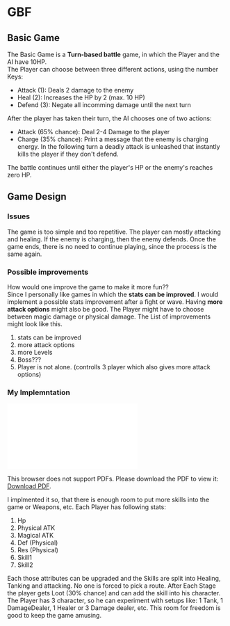 <h1>GBF</h1>
<h2>Basic Game</h2>
The Basic Game is a <b>Turn-based battle</b> game, in which the Player and the AI have 10HP.<br>
The Player can choose between three different actions, using the number Keys:
<ul>
    <li>Attack (1): Deals 2 damage to the enemy</li>
    <li>Heal (2): Increases the HP by 2 (max. 10 HP)</li>
    <li>Defend (3): Negate all incomming damage until the next turn</li>
</ul>
After the player has taken their turn, the AI chooses one of two actions:
<ul>
    <li>Attack (65% chance): Deal 2-4 Damage to the player</li>
    <li>Charge (35% chance): Print a message that the enemy is charging energy.
    In the following turn a deadly attack is unleashed that instantly kills the player if they don't defend.
</ul>
The battle continues until either the player's HP or the enemy's reaches zero HP.

<h2>Game Design</h2>
<h3>Issues</h3>
The game is too simple and too repetitive. The player can mostly attacking and healing. If the enemy is charging, then the enemy defends.
Once the game ends, there is no need to continue playing, since the process is the same again.

<h3>Possible improvements</h3>
How would one improve the game to make it more fun??<br>
Since I personally like games in which the <b>stats can be improved</b>. I would implement a possible stats improvement after a fight or wave. 
Having <b>more attack options</b> might also be good. The Player might have to choose between magic damage or physical damage. The List of improvements might look like this.
<ol>
    <li>stats can be improved</li>
    <li>more attack options</li>
    <li>more Levels</li>
    <li>Boss???</li>
    <li>Player is not alone. (controlls 3 player which also gives more attack options)</li>
</ol>

<h3>My Implemntation</h3>
<object data="src/States/StateMachine.pdf" type="application/pdf" width="700px" height="700px">
    <embed src="src/States/StateMachine.pdf">
        <p>This browser does not support PDFs. Please download the PDF to view it: <a href="src/States/StateMachine.pdf">Download PDF</a>.</p>
    </embed>
</object>

I implmented it so, that there is enough room to put more skills into the game or Weapons, etc. Each Player has following stats:
<ol>
    <li>Hp</li>
    <li>Physical ATK</li>
    <li>Magical ATK</li>
    <li>Def (Physical)</li>
    <li>Res (Physical)</li>
    <li>Skill1</li>
    <li>Skill2</li>
</ol>

Each those attributes can be upgraded and the Skills are split into Healing, Tanking and attacking.
No one is forced to pick a route. After Each Stage the player gets Loot (30% chance) and can add the skill into his character.
The Player has 3 character, so he can experiment with setups like: 1 Tank, 1 DamageDealer, 1 Healer or 3 Damage dealer, etc.
This room for freedom is good to keep the game amusing.


